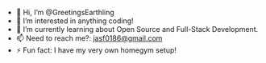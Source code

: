 - 👋 Hi, I’m @GreetingsEarthling
- 👀 I’m interested in anything coding!
- 🌱 I’m currently learning about Open Source and Full-Stack Development.
- 📫 Need to reach me?: jasf0186@gmail.com
- ⚡ Fun fact: I have my very own homegym setup!

<!---
GreetingsEarthling/GreetingsEarthling is a ✨ special ✨ repository because its `README.md` (this file) appears on your GitHub profile.
You can click the Preview link to take a look at your changes.
--->
